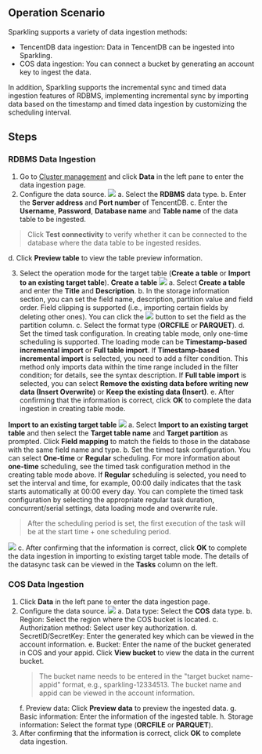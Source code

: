[//]: # (chinagitpath:XXXXX)

## Operation Scenario

Sparkling supports a variety of data ingestion methods:

- TencentDB data ingestion: Data in TencentDB can be ingested into Sparkling.
- COS data ingestion: You can connect a bucket by generating an account key to ingest the data.

In addition, Sparkling supports the incremental sync and timed data ingestion features of RDBMS, implementing incremental sync by importing data based on the timestamp and timed data ingestion by customizing the scheduling interval.
## Steps

### RDBMS Data Ingestion

1. Go to [Cluster management](https://sparkling.cloud.tencent.com) and click **Data** in the left pane to enter the data ingestion page.
2. Configure the data source. ![](https://main.qcloudimg.com/raw/eb92b8de6e610aa7fb3a77b746ee09c9.png)
   a. Select the **RDBMS** data type.
   b. Enter the **Server address** and **Port number** of TencentDB.
   c. Enter the **Username**, **Password**, **Database name** and **Table name** of the data table to be ingested.
> Click **Test connectivity** to verify whether it can be connected to the database where the data table to be ingested resides.
>
 d. Click **Preview table** to view the table preview information.

3. Select the operation mode for the target table (**Create a table** or **Import to an existing target table**).
**Create a table**
![](https://main.qcloudimg.com/raw/ec26c1d2cd25f7a9a44841dbb3ce4f7b.png)
a. Select **Create a table** and enter the **Title** and **Description**.
b. In the storage information section, you can set the field name, description, partition value and field order. Field clipping is supported (i.e., importing certain fields by deleting other ones). You can click the <img src="https://main.qcloudimg.com/raw/4b6a2b1323506799dbdfb1db1a38b978.png"  style="margin:0;"> button to set the field as the partition column.
c. Select the format type (**ORCFILE** or **PARQUET**).
d. Set the timed task configuration. In creating table mode, only one-time scheduling is supported. The loading mode can be **Timestamp-based incremental import** or **Full table import**. If **Timestamp-based incremental import** is selected, you need to add a filter condition. This method only imports data within the time range included in the filter condition; for details, see the syntax description. If **Full table import** is selected, you can select **Remove the existing data before writing new data (Insert Overwrite)** or **Keep the existing data (Insert)**.
e. After confirming that the information is correct, click **OK** to complete the data ingestion in creating table mode.

 **Import to an existing target table**
![](https://main.qcloudimg.com/raw/1048474093b2a8b80c63f2fb322a8c09.png)
a. Select **Import to an existing target table** and then select the **Target table name** and **Target partition** as prompted. Click **Field mapping** to match the fields to those in the database with the same field name and type.
b. Set the timed task configuration. You can select **One-time** or **Regular** scheduling. For more information about **one-time** scheduling, see the timed task configuration method in the creating table mode above. If **Regular** scheduling is selected, you need to set the interval and time, for example, 00:00 daily indicates that the task starts automatically at 00:00 every day. You can complete the timed task configuration by selecting the appropriate regular task duration, concurrent/serial settings, data loading mode and overwrite rule.
>  After the scheduling period is set, the first execution of the task will be at the start time + one scheduling period.
>
![](https://main.qcloudimg.com/raw/ca9e8753e5f1a596388f6a02f645fc3a.png)
c. After confirming that the information is correct, click **OK** to complete the data ingestion in importing to existing target table mode. The details of the datasync task can be viewed in the **Tasks** column on the left.

### COS Data Ingestion
1. Click **Data** in the left pane to enter the data ingestion page.
2. Configure the data source. ![](https://main.qcloudimg.com/raw/28f5ca96f19728b78cc0a47204307b51.png)
   a. Data type: Select the **COS** data type.
   b. Region: Select the region where the COS bucket is located.
   c. Authorization method: Select user key authorization.
   d. SecretID/SecretKey: Enter the generated key which can be viewed in the account information.
   e. Bucket: Enter the name of the bucket generated in COS and your appid. Click **View bucket** to view the data in the current bucket.
    > The bucket name needs to be entered in the "target bucket name-appid" format, e.g., sparkling-12334513. The bucket name and appid can be viewed in the account information.
     >
   f. Preview data: Click **Preview data** to preview the ingested data.
   g. Basic information: Enter the information of the ingested table.
   h. Storage information: Select the format type (**ORCFILE** or **PARQUET**).
3. After confirming that the information is correct, click **OK** to complete data ingestion.



